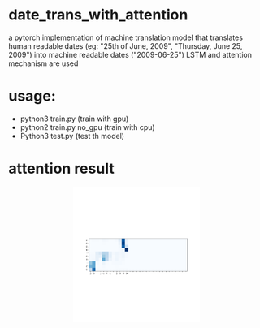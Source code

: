# date_trans_with_attention
a pytorch implementation of machine translation model that translates human readable dates (eg: "25th of June, 2009", "Thursday, June 25, 2009") into machine readable dates ("2009-06-25")
LSTM and attention mechanism are used

# usage:
- python3 train.py (train with gpu)
- python2 train.py no_gpu (train with cpu)
- Python3 test.py (test th model)

# attention result
<p align="center">
<img src="https://github.com/zcsxll/date_trans_with_attention/blob/master/attention.png" width="250">
</p>
